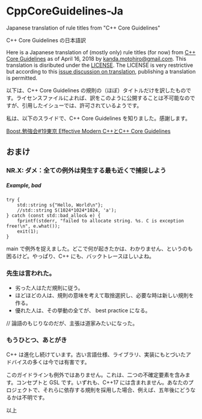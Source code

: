 # CppCoreGuidelines-Ja
Japanese translation of rule titles from "C++ Core Guidelines"

C++ Core Guidelines の日本語訳

Here is a Japanese translation of (mostly only) rule titles (for now) from [C++ Core Guidelines](https://github.com/isocpp/CppCoreGuidelines/blob/master/CppCoreGuidelines.md) as of April 16, 2018 by kanda.motohiro@gmail.com. This translation is disributed under the [LICENSE](https://github.com/isocpp/CppCoreGuidelines/blob/master/LICENSE).
The LICENSE is very restrictive but according to this [issue discussion on translation](https://github.com/isocpp/CppCoreGuidelines/issues/1065), publishing a translation is permitted.

以下は、C++ Core Guidelines の規則の（ほぼ）タイトルだけを訳したものです。ライセンスファイルによれば、訳をこのように公開することは不可能なのですが、引用したイシューでは、許可されているようです。

私は、以下のスライドで、C++ Core Guidelines を知りました。感謝します。

[Boost.勉強会#19東京 Effective Modern C++とC++ Core Guidelines](https://www.slideshare.net/ShintarouOkada/boost19-effective-modern-cc-core-guidelines)

## おまけ

### NR.X: ダメ：全ての例外は発生する最も近くで捕捉しよう

##### Example, bad

    try {
        std::string s{"Hello, World\n"};
        //std::string S(1024*1024*1024, 'a');
    } catch (const std::bad_alloc& e) {
        fprintf(stderr, "failed to allocate string. %s. C is exception free!\n", e.what());
        exit(1);
    }

main で例外を捉えました。どこで何が起きたかは、わかりません、というのも困るけど。やっぱり、C++ にも、バックトレースほしいよね。

### 先生は言われた。

* 劣った人はただ規則に従う。
* ほどほどの人は、規則の意味を考えて取捨選択し、必要な時は新しい規則を作る。
* 優れた人は、その挙動の全てが、 best practice になる。

// 論語のもじりなのだが、主張は道家みたいになった。

### もうひとつ、あとがき

C++ は進化し続けています。古い言語仕様、ライブラリ、実装にもとづいたアドバイスの多くは今では有害です。

このガイドラインも例外ではありません。これは、二つの不確定要素を含みます。コンセプトと GSL です。いずれも、C++17 には含まれません。あなたのプロジェクトで、それらに依存する規則を採用した場合、例えば、五年後にどうなるかは不明です。

以上
